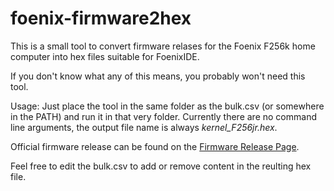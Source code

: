 # foenix-firmware2hex

This is a small tool to convert firmware relases for the Foenix F256k home computer into hex files suitable for FoenixIDE.

If you don't know what any of this means, you probably won't need this tool.

Usage:
Just place the tool in the same folder as the bulk.csv (or somewhere in the PATH) and run it in that very folder.
Currently there are no command line arguments, the output file name is always _kernel_F256jr.hex_.

Official firmware release can be found on the [Firmware Release Page](https://github.com/FoenixRetro/f256-firmware/releases).

Feel free to edit the bulk.csv to add or remove content in the reulting hex file.
